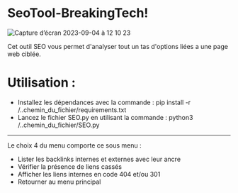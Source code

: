 # SeoTool-BreakingTech!
![Capture d’écran 2023-09-04 à 12 10 23](https://github.com/BreakingTechFr/SeoTool-BreakingTech/assets/128238555/93f2c4d7-3e18-4ef8-aee8-bd8ee8ac6a1e)

Cet outil SEO vous permet d'analyser tout un tas d'options liées a une page web ciblée.

# Utilisation :
- Installez les dépendances avec la commande : pip install -r /..chemin_du_fichier/requirements.txt
- Lancez le fichier SEO.py en utilisant la commande :
python3 /..chemin_du_fichier/SEO.py

----------------- 

Le choix 4 du menu comporte ce sous menu : 

- Lister les backlinks internes et externes avec leur ancre
- Vérifier la présence de liens cassés
- Afficher les liens internes en code 404 et/ou 301
- Retourner au menu principal
